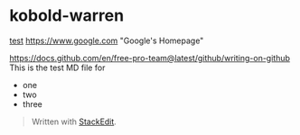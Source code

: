 # kobold-warren
[test](http://marxism.coach)
https://www.google.com "Google's Homepage"


https://docs.github.com/en/free-pro-team@latest/github/writing-on-github
This is the test MD file for 

 - one 
 - two 
 - three

> Written with [StackEdit](https://stackedit.io/).
